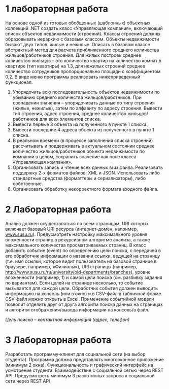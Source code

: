 # 1 лабораторная работа
На основе одной из готовых обобщенных (шаблонных) объектных коллекций .NET создать класс «Управляющая компания», включающий список объектов недвижимости (строений). Классы строений должны образовывать иерархию с базовым классом. Объекты недвижимости бывают двух типов: жилые и нежилые. Описать в базовом классе абстрактный метод для расчета приближенного среднего количества жильцов/работников строения. Для жилых построек среднее количество жильцов – это количество квартир на количество комнат в квартире (тип квартиры) на 1.3, для нежилых строений среднее количество сотрудников пропорционально площади с коэффициентом 0.2. В виде меню программы реализовать нижеприведенный функционал.

1. Упорядочить всю последовательность объектов недвижимости по убыванию среднего 
количества жильцов/работников. При совпадении значения – упорядочивать данные по типу 
строения (жилые, нежилые), затем по алфавиту по адресу строения. Вывести тип строения, адрес 
строения, среднее количество жильцов/работников для всех элементов списка.
2. Вывести первые 3 объекта из полученного в пункте 1 списка.
3. Вывести последние 4 адреса объекта из полученного в пункте 1 списка.
4. В реальном времени (в процессе заполнения списка строений) рассчитывать и поддерживать в 
актуальном состоянии среднее количество жильцов/работников объекта недвижимости по 
компании в целом, сохранить значение как поле класса «Управляющая компания».
5. Организовать запись и чтение всех данных в/из файла. Реализовать поддержку 2-х форматов 
файлов: XML и JSON. Использовать либо стандартные средства (форматтеры и сериализаторы), 
либо собственные.
6. Организовать обработку некорректного формата входного файла.

# 2 Лабораторная работа
Анализ должен осуществляться по всем страницам, URI которых включает базовый URI ресурса (интернет-домен, например, www.susu.ru). Предусмотреть настройку максимального уровня вложенности страниц в рекурсивном алгоритме анализа, а также максимального количества просматриваемых страниц. В класс добавить событие (event) по определению цели поиска, с передачей в его обработчик информации о названии ссылки, ведущей на страницу (т.е. имя ссылки, которое видит  пользователь на базовой странице в браузере, например, «Филиалы»), URI страницы (например, http://www.susu.ru/ru/university/old-departments/branches), уровне вложенности (например, 1) и  самой цели поиска (см. разбивку задания по вариантам). Если целей на странице несколько, то событие вызывается для каждой цели. Обработчик события должен выводить информацию на  консоль (или в окно) и в CSV-файл в табличной форме. CSV-файл можно открыть в Excel. Применение событийной модели позволит отделить друг от друга алгоритм поиска данных на  страницах и алгоритм отображения/вывода информации на консоль/в файл.

_Цель поиска – контактная информация (адрес, телефон)_

# 3 Лабораторная работа
Разработать программу-клиент для социальной сети (на выбор студента). Программа должна представлять многооконное приложение (минимум 2 окна). Функциональность и графический интерфейс на усмотрение студента. Взаимодействие с социальной сетью через REST API. Предусмотреть минимум 3 разнотипных запроса к социальной сети через REST API
